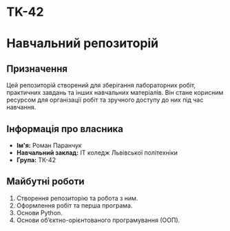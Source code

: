 # TK-42
# Навчальний репозиторій

## Призначення
Цей репозиторій створений для зберігання лабораторних робіт, практичних завдань та інших навчальних матеріалів. Він стане корисним ресурсом для організації робіт та зручного доступу до них під час навчання.

## Інформація про власника
- **Ім'я:** Роман Паранчук  
- **Навчальний заклад:** ІТ коледж Львівської політехніки  
- **Група:** ТК-42  

## Майбутні роботи
1. Створення репозиторію та робота з ним.
2. Оформлення робіт та перша програма.
3. Основи Python.
4. Основи об’єктно-орієнтованого програмування (ООП).
